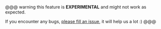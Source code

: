 @@@ warning
this feature is **EXPERIMENTAL** and might not work as expected. 

If you encounter any bugs, [please fill an issue](), it will help us a lot :)
@@@
